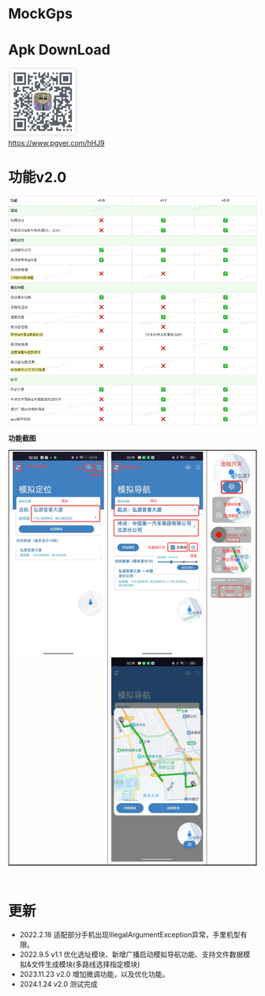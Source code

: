 # MockGps #

# Apk DownLoad

![download.jepg](/img/download.jpeg)<br>
<https://www.pgyer.com/hHJ9>
<br>

# 功能v2.0

![v2.0.jpeg](/img/v2.0.jpeg)<br>

**功能截图**<br>
<table border="1" >
    <tr valign="top">
        <td width="40%">
        <img src="/img/home_location.jpeg">
        </td>
        <td width="40%">
        <img src="/img/home_navi.jpeg"><br>
        <img src="/img/home_navi_multiple.png"><br>
        </td>
        <td width="20%">
        <img src="/img/floating_window.jpeg"><br>
        <img src="/img/floating_window_location.png"><br>
        <img src="/img/location_control_panel.jpeg"><br>
        <img src="/img/floating_window_navi.png"><br>
        <img src="/img/navi_control_panel.jpeg"><br>
        </td>
    </tr>
</table>
<br>

# 更新

* 2022.2.18 适配部分手机出现IllegalArgumentException异常，手里机型有限。<br>
* 2022.9.5  v1.1 优化选址模块、新增广播启动模拟导航功能、支持文件数据模拟&文件生成模块(多路线选择指定模块)<br>
* 2023.11.23 v2.0 增加微调功能，以及优化功能。<br>
* 2024.1.24 v2.0 测试完成
